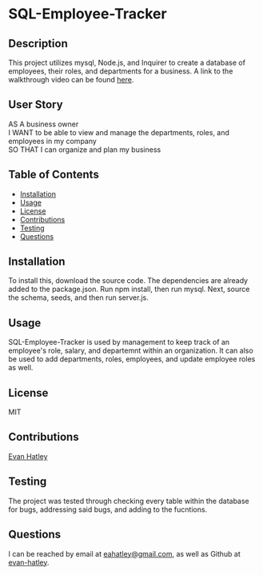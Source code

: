 # SQL-Employee-Tracker

## Description

  This project utilizes mysql, Node.js, and Inquirer to create a database of employees, their roles, and departments for a business. A link to the walkthrough video can be found [here](https://drive.google.com/file/d/153R0fZc1xewUy38vuaq9_6iUFh8t38FC/view).

## User Story

AS A business owner  
I WANT to be able to view and manage the departments, roles, and employees in my company  
SO THAT I can organize and plan my business  

## Table of Contents

- [Installation](#installation)
- [Usage](#usage)
- [License](#license)
- [Contributions](#contributions)
- [Testing](#testing)
- [Questions](#questions)

## Installation

  To install this, download the source code. The dependencies are already added to the package.json. Run npm install, then run mysql. Next, source the schema, seeds, and then run server.js.

## Usage

SQL-Employee-Tracker is used by management to keep track of an employee's role, salary, and departemnt within an organization. It can also be used to add departments, roles, employees, and update employee roles as well.

## License

MIT

## Contributions

[Evan Hatley](https://github.com/evan-hatley/)

## Testing

The project was tested through checking every table within the database for bugs, addressing said bugs, and adding to the fucntions.

## Questions

  I can be reached by email at eahatley@gmail.com, as well as Github at [evan-hatley](https://github.com/evan-hatley/).
